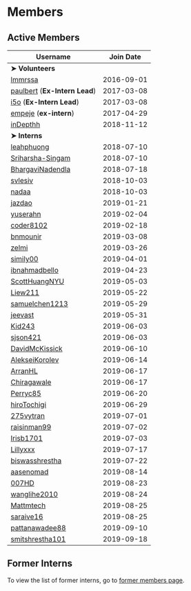 ﻿# Members

## Active Members

|**Username**|**Join Date**|
|------------|-------------|
|**➤ Volunteers**||
|[lmmrssa](https://lmmrssa.github.io)| 2016-09-01 |
|[paulbert](profiles/paulbert.md) (**Ex-Intern Lead**)| 2017-03-08 |
|[i5o](profiles/i5o.md) (**Ex-Intern Lead**)| 2017-03-08 |
|[empeje](profiles/empeje.md) (**ex-intern**)| 2017-04-29 |
|[inDepthh](profiles/inDepthh.md)|2018-11-12|
|**➤ Interns**||
|[leahphuong](profiles/leahphuong.md)|2018-07-10|
|[Sriharsha-Singam](profiles/Sriharsha-Singam.md)|2018-07-10|
|[BhargaviNadendla](profiles/BhargaviNadendla.md)|2018-07-18|
|[svlesiv](profiles/svlesiv.md)|2018-10-03|
|[nadaa](profiles/nadaa.md)|2018-10-03|
|[jazdao](profiles/jazdao.md)|2019-01-21|
|[yuserahn](profiles/yuserahn.md)|2019-02-04|  
|[coder8102](profiles/coder8102.md)|2019-02-18|
|[bnmounir](profiles/bnmounir.md)|2019-03-08|
|[zelmi](profiles/zelmi.md)|2019-03-26|
|[simily00](profiles/simily00.md)|2019-04-01|
|[ibnahmadbello](profiles/ibnahmadbello.md)|2019-04-23|
|[ScottHuangNYU](profiles/ScottHuangNYU.md)|2019-05-03|
|[Liew211](profiles/Liew211.md)|2019-05-22|
|[samuelchen1213](profiles/samuelchen1213.md)|2019-05-29|
|[jeevast](profiles/jeevast.md)|2019-05-31|
|[Kid243](profiles/Kid243.md)|2019-06-03|
|[sjson421](profiles/sjson421.md)|2019-06-03|
|[DavidMcKissick](profiles/DavidMcKissick.md)|2019-06-10|
|[AlekseiKorolev](profiles/alekseikorolev.md)|2019-06-14|
|[ArranHL](profiles/ArranHL.md)|2019-06-17|
|[Chiragawale](profiles/chiragawale.md)|2019-06-17|
|[Perryc85](profiles/Perryc85.md)|2019-06-20|
|[hiroTochigi](profiles/hiroTochigi.md)|2019-06-29|
|[275vytran](profiles/275vytran.md)|2019-07-01|
|[raisinman99](profiles/raisinman99.md)|2019-07-02|
|[Irisb1701](profiles/irisb1701.md)|2019-07-03|
|[Lillyxxx](profiles/lillyxxx.md)|2019-07-17|
|[biswasshrestha](profiles/biswasshrestha.md)|2019-07-22|
|[aasenomad](profiles/aasenomad.md)|2019-08-14|
|[007HD](profiles/007HD.md)|2019-08-23|
|[wanglihe2010](profiles/wanglihe2010.md)|2019-08-24|
|[Mattmtech](profiles/Mattmtech.md)|2019-08-25|
|[saraive16](profiles/saraive16.md)|2019-08-25|
|[pattanawadee88](profiles/pattanawadee88.md)|2019-09-10|
|[smitshrestha101](profiles/smitshrestha101.md)|2019-09-18|

## Former Interns
To view the list of former interns, go to [former members page](vi-former-members.md).

